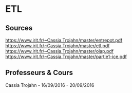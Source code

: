 # ETL
## Sources
https://www.irit.fr/~Cassia.Trojahn/master/entrepot.pdf<br>
https://www.irit.fr/~Cassia.Trojahn/master/etl.pdf<br>
https://www.irit.fr/~Cassia.Trojahn/master/olap.pdf<br>
https://www.irit.fr/~Cassia.Trojahn/master/partie1-ice.pdf

## Professeurs & Cours
Cassia Trojahn - 16/09/2016 - 20/09/2016

